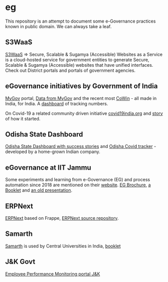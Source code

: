 # eg
This repository is an attempt to document some e-Governance practices known in public domain. We can always take a leaf.   


## S3WaaS 
[S3WaaS](https://s3waas.gov.in/) => Secure, Scalable & Sugamya (Accessible) Websites as a Service is a cloud-hosted service for government entities to generate Secure, Scalable & Sugamya (Accessible) websites that have unified interfaces. Check out District portals and portals of government agencies.    


## eGovernance initiatives by Government of India
[MyGov](https://www.mygov.in/) portal, [Data from MyGov](https://data.gov.in/) and the recent most [CoWin](https://www.cowin.gov.in/) - all made in India, for India. A [dashboard](https://dashboard.cowin.gov.in/) of tracking numbers.   

On Covid-19 a related community driven initiative [covid19india.org](https://www.covid19india.org/) and [story](https://blog.covid19india.org/2020/03/14/init/) of how it started.   

## Odisha State Dashboard 
[Odisha State Dashboard with success stories](https://statedashboard.odisha.gov.in/Pages/successStories) and [Odisha Covid tracker](https://statedashboard.odisha.gov.in/) - developed by a home-grown Indian company.   


## eGovernance at IIT Jammu 
Some experiments and learning from e-Governance (EG) and process automation since 2018 are mentioned on their [website](https://iitjammu.ac.in/eg). [EG Brochure](https://drive.google.com/file/d/16g5_HIScd0YXbb93EWWu505NVhUiK44d/view), [a Booklet](https://drive.google.com/file/d/1DCz7HfI7KTeKM_UNSK3OjAsp5C1j0usJ/view) and [an old presentation](https://drive.google.com/file/d/1hKmxvwEsFm9TKcW-6Ma6poGtNMM6silK/view).   

## ERPNext 
[ERPNext](https://erpnext.com/open-source-education) based on Frappe, [ERPNext source repository](https://github.com/frappe/erpnext).    


## Samarth 
[Samarth](https://samarth.edu.in/) is used by Central Universities in India, [booklet](https://samarth.edu.in/pdf/samarth-egov-booklet.pdf)   


## J&K Govt 
[Employee Performance Monitoring portal J&K](https://epm.jk.gov.in/)    
